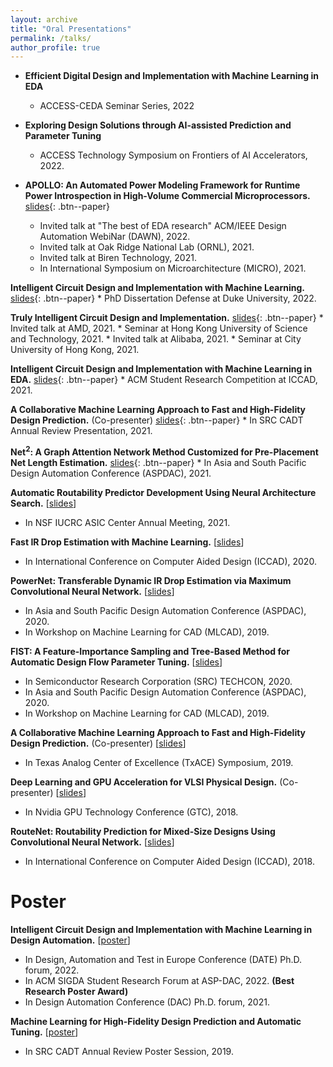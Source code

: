 ```yaml
---
layout: archive
title: "Oral Presentations"
permalink: /talks/
author_profile: true
---
```


* **Efficient Digital Design and Implementation with Machine Learning in EDA**
    * ACCESS-CEDA Seminar Series, 2022

* **Exploring Design Solutions through AI-assisted Prediction and Parameter Tuning**
    * ACCESS Technology Symposium on Frontiers of AI Accelerators, 2022. 

* **APOLLO: An Automated Power Modeling Framework for Runtime Power Introspection in High-Volume Commercial Microprocessors.** [slides](http://zhiyaoxie.github.io/files/21_APOLLO.pdf){: .btn--paper}
    * Invited talk at "The best of EDA research" ACM/IEEE Design Automation WebiNar (DAWN), 2022.
    * Invited talk at Oak Ridge National Lab (ORNL), 2021.
    * Invited talk at Biren Technology, 2021.
    * In International Symposium on Microarchitecture (MICRO), 2021.

**Intelligent Circuit Design and Implementation with Machine Learning.** [slides](http://zhiyaoxie.github.io/files/22_Defense_Duke.pdf){: .btn--paper}
    * PhD Dissertation Defense at Duke University, 2022.

**Truly Intelligent Circuit Design and Implementation.** [slides](http://zhiyaoxie.github.io/files/21_HKUST.pdf){: .btn--paper}
    * Invited talk at AMD, 2021.
    * Seminar at Hong Kong University of Science and Technology, 2021.
    * Invited talk at Alibaba, 2021.
    * Seminar at City University of Hong Kong, 2021.

**Intelligent Circuit Design and Implementation with Machine Learning in EDA.** [slides](http://zhiyaoxie.github.io/files/21_SRC_ICCAD.pdf){: .btn--paper}
    * ACM Student Research Competition at ICCAD, 2021.

**A Collaborative Machine Learning Approach to Fast and High-Fidelity Design Prediction.** (Co-presenter) [slides](http://zhiyaoxie.github.io/files/21_SRC.pdf){: .btn--paper}
    * In SRC CADT Annual Review Presentation, 2021.

**Net$^2$: A Graph Attention Network Method Customized for Pre-Placement Net Length Estimation.** [slides](http://zhiyaoxie.github.io/files/21_Net2.pdf){: .btn--paper}
    * In Asia and South Pacific Design Automation Conference (ASPDAC), 2021.

**Automatic Routability Predictor Development Using Neural Architecture Search.** [[slides](http://zhiyaoxie.github.io/files/21_IUCRC.pdf)]
* In NSF IUCRC ASIC Center Annual Meeting, 2021.

**Fast IR Drop Estimation with Machine Learning.** [[slides](http://zhiyaoxie.github.io/files/20_IR_drop.pdf)]
* In International Conference on Computer Aided Design (ICCAD), 2020.

**PowerNet: Transferable Dynamic IR Drop Estimation via Maximum Convolutional Neural Network.** [[slides](http://zhiyaoxie.github.io/files/20_PowerNet.pdf)]
* In Asia and South Pacific Design Automation Conference (ASPDAC), 2020.
* In Workshop on Machine Learning for CAD (MLCAD), 2019.

**FIST: A Feature-Importance Sampling and Tree-Based Method for Automatic Design Flow Parameter Tuning.** [[slides](http://zhiyaoxie.github.io/files/20_FIST.pdf)]
* In Semiconductor Research Corporation (SRC) TECHCON, 2020.
* In Asia and South Pacific Design Automation Conference (ASPDAC), 2020.
* In Workshop on Machine Learning for CAD (MLCAD), 2019.

**A Collaborative Machine Learning Approach to Fast and High-Fidelity Design Prediction.** (Co-presenter) [[slides](http://zhiyaoxie.github.io/files/19_TxACE.pdf)]
* In Texas Analog Center of Excellence (TxACE) Symposium, 2019.

**Deep Learning and GPU Acceleration for VLSI Physical Design.** (Co-presenter) [[slides](http://zhiyaoxie.github.io/files/19_GTC.pdf)]
* In Nvidia GPU Technology Conference (GTC), 2018.

**RouteNet: Routability Prediction for Mixed-Size Designs Using Convolutional Neural Network.** [[slides](http://zhiyaoxie.github.io/files/18_RouteNet.pdf)]
* In International Conference on Computer Aided Design (ICCAD), 2018.


Poster
======
**Intelligent Circuit Design and Implementation with Machine Learning in Design Automation.** [[poster](http://zhiyaoxie.github.io/files/poster_DACforum.pdf)]
* In Design, Automation and Test in Europe Conference (DATE) Ph.D. forum, 2022.
* In ACM SIGDA Student Research Forum at ASP-DAC, 2022. **(Best Research Poster Award)**
* In Design Automation Conference (DAC) Ph.D. forum, 2021.

**Machine Learning for High-Fidelity Design Prediction and Automatic Tuning.** [[poster](http://zhiyaoxie.github.io/files/poster_SRC19.pdf)]
* In SRC CADT Annual Review Poster Session, 2019.



